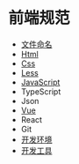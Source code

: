 # 前端规范
* [文件命名](./docs/file.md)
* [Html](./docs/html.md)
* [Css](./docs/css.md)
* [Less](./docs/less.md)
* [JavaScript](./docs/javascript.md)
* TypeScript
* Json
* [Vue](./docs/vue.md)
* React
* Git
* [开发环境](./docs/dev-env.md)
* [开发工具](./docs/dev-tools.md)
